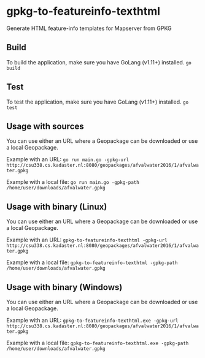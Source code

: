 # gpkg-to-featureinfo-texthtml
Generate HTML feature-info templates for Mapserver from GPKG

## Build
To build the application, make sure you have GoLang (v1.11+) installed.
`go build`

## Test
To test the application, make sure you have GoLang (v1.11+) installed.
`go test`

## Usage with sources
You can use either an URL where a Geopackage can be downloaded or use a local Geopackage.

Example with an URL:
`go run main.go -gpkg-url http://csu338.cs.kadaster.nl:8080/geopackages/afvalwater2016/1/afvalwater.gpkg`

Example with a local file:
`go run main.go -gpkg-path /home/user/downloads/afvalwater.gpkg`

## Usage with binary (Linux)
You can use either an URL where a Geopackage can be downloaded or use a local Geopackage.

Example with an URL:
`gpkg-to-featureinfo-texthtml -gpkg-url http://csu338.cs.kadaster.nl:8080/geopackages/afvalwater2016/1/afvalwater.gpkg`

Example with a local file:
`gpkg-to-featureinfo-texthtml -gpkg-path /home/user/downloads/afvalwater.gpkg`

## Usage with binary (Windows)
You can use either an URL where a Geopackage can be downloaded or use a local Geopackage.

Example with an URL:
`gpkg-to-featureinfo-texthtml.exe -gpkg-url http://csu338.cs.kadaster.nl:8080/geopackages/afvalwater2016/1/afvalwater.gpkg`

Example with a local file:
`gpkg-to-featureinfo-texthtml.exe -gpkg-path /home/user/downloads/afvalwater.gpkg`